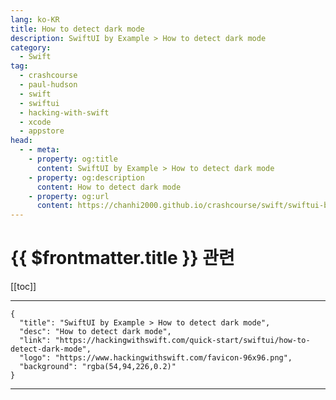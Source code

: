 ```yaml
---
lang: ko-KR
title: How to detect dark mode
description: SwiftUI by Example > How to detect dark mode
category:
  - Swift
tag: 
  - crashcourse
  - paul-hudson
  - swift
  - swiftui
  - hacking-with-swift
  - xcode
  - appstore
head:
  - - meta:
    - property: og:title
      content: SwiftUI by Example > How to detect dark mode
    - property: og:description
      content: How to detect dark mode
    - property: og:url
      content: https://chanhi2000.github.io/crashcourse/swift/swiftui-by-example/22-accessibility/how-to-detect-dark-mode.html
---
```


# {{ $frontmatter.title }} 관련

[[toc]]

---

```component VPCard
{
  "title": "SwiftUI by Example > How to detect dark mode",
  "desc": "How to detect dark mode",
  "link": "https://hackingwithswift.com/quick-start/swiftui/how-to-detect-dark-mode",
  "logo": "https://www.hackingwithswift.com/favicon-96x96.png",
  "background": "rgba(54,94,226,0.2)"
}
```

---

<TagLinks />